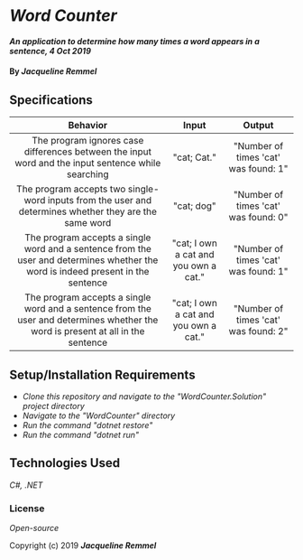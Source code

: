 # _Word Counter_

#### _An application to determine how many times a word appears in a sentence, 4 Oct 2019_

#### By _**Jacqueline Remmel**_

## Specifications

| Behavior | Input | Output |
| :------: | :---: | :----: |
| The program ignores case differences between the input word and the input sentence while searching | "cat; Cat." | "Number of times 'cat' was found: 1" |
| The program accepts two single-word inputs from the user and determines whether they are the same word | "cat; dog" | "Number of times 'cat' was found: 0" |
| The program accepts a single word and a sentence from the user and determines whether the word is indeed present in the sentence | "cat; I own a cat and you own a cat." | "Number of times 'cat' was found: 1" |
| The program accepts a single word and a sentence from the user and determines whether the word is present at all in the sentence | "cat; I own a cat and you own a cat." | "Number of times 'cat' was found: 2" |


## Setup/Installation Requirements

* _Clone this repository and navigate to the "WordCounter.Solution" project directory_
* _Navigate to the "WordCounter" directory_
* _Run the command "dotnet restore"_
* _Run the command "dotnet run"_

## Technologies Used

_C#, .NET_

### License

*Open-source*

Copyright (c) 2019 **_Jacqueline Remmel_**